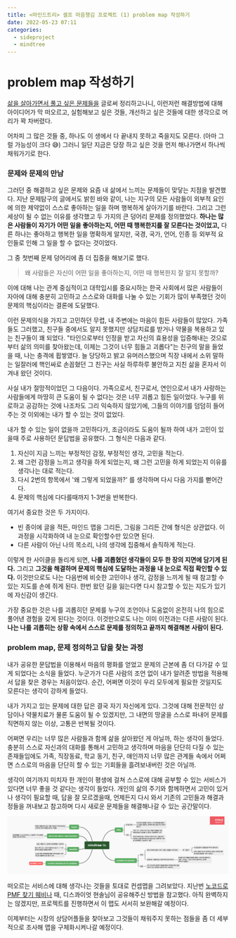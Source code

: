 ```yaml
---
title: <마인드트리> 셀프 마음챙김 프로젝트 (1) problem map 작성하기
date: 2022-05-23 07:11
categories:
  - sideproject
  - mindtree
---
```


# problem map 작성하기

[삶을 살아가면서 풀고 싶은 문제들을](probleminlife-03.md) 글로써 정리하고나니, 이런저런 해결방법에 대해 아이디어가 막 떠오르고, 실험해보고 싶은 것들, 개선하고 싶은 것들에 대한 생각으로 머리가 꽉 차버렸다.

어차피 그 많은 것들 중, 하나도 이 생에서 다 끝내지 못하고 죽을지도 모른다. (아마 그럴 가능성이 크다 😅) 그러니 일단 지금은 당장 하고 싶은 것을 먼저 해나가면서 하나씩 채워가기로 한다.

### 문제와 문제의 만남

그러던 중 해결하고 싶은 문제와 요즘 내 삶에서 느끼는 문제들이 맞닿는 지점을 발견했다. 지난 문제탐구의 글에서도 밝힌 바와 같이, 나는 지구의 모든 사람들이 외부적 요인에 의한 제약없이 스스로 좋아하는 일을 하며 행복하게 살아가기를 바란다. 그리고 그런 세상이 될 수 없는 이유를 생각했고 두 가지의 큰 덩어리 문제를 정의했었다. **하나는 많은 사람들이 자기가 어떤 일을 좋아하는지, 어떤 때 행복한지를 잘 모른다는 것이었고,** 다른 하나는 좋아하고 행복한 일을 명확하게 알지만, 국경, 국가, 언어, 인종 등 외부적 요인들로 인해 그 일을 할 수 없다는 것이었다.

그 중 첫번째 문제 덩어리에 좀 더 집중을 해보기로 했다.

> 왜 사람들은 자신이 어떤 일을 좋아하는지, 어떤 때 행복한지 잘 알지 못할까?

이에 대해 나는 관계 중심적이고 대학입시를 중요시하는 한국 사회에서 많은 사람들이 자아에 대해 충분히 고민하고 스스로와 대화를 나눌 수 있는 기회가 많이 부족했던 것이 문제의 핵심이라는 결론에 도달했다.

이런 문제의식을 가지고 고민하던 무렵, 내 주변에는 마음이 힘든 사람들이 많았다. 가족들도 그러했고, 친구들 중에서도 알지 못했지만 상담치료를 받거나 약물을 복용하고 있는 친구들이 꽤 되었다. "타인으로부터 인정을 받고 자신의 효용성을 입증해내는 것으로부터 삶의 의미를 찾아왔는데, 이제는 그것이 너무 힘들고 괴롭다"는 친구의 말을 들었을 때, 나는 충격에 휩쌓였다. 늘 당당하고 밝고 유머러스했으며 직장 내에서 소위 말하는 일잘러에 핵인싸로 손꼽혔던 그 친구는 사실 하루하루 불안하고 지친 삶을 혼자서 이겨내 왔던 것이다.

사실 내가 절망적이었던 그 다음이다. 가족으로서, 친구로서, 연인으로서 내가 사랑하는 사람들에게 마땅히 큰 도움이 될 수 없다는 것은 너무 괴롭고 힘든 일이었다. 누구를 위로하고 공감하는 것에 나조차도 그리 익숙하지 않았기에, 그들의 이야기를 덤덤히 들어주는 것 이외에는 내가 할 수 있는 것이 없었다.

내가 할 수 있는 일이 없을까 고민하다가, 조금이라도 도움이 될까 하여 내가 고민이 있을때 주로 사용하던 문답법을 공유했다. 그 형식은 다음과 같다.

1. 자신이 지금 느끼는 부정적인 감정, 부정적인 생각, 고민을 적는다.
2. 왜 그런 감정을 느끼고 생각을 하게 되었는지, 왜 그런 고민을 하게 되었는지 이유를 생각나는 대로 적는다.
3. 다시 2번의 항목에서 '왜 그렇게 되었을까?' 를 생각하며 다시 다음 가지를 뻗어간다.
4. 문제의 핵심에 다다를때까지 1-3번을 반복한다.

여기서 중요한 것은 두 가지이다.

* 빈 종이에 글을 적든, 마인드 맵을 그리든, 그림을 그리든 간에 형식은 상관없다. 이 과정을 시각화하여 내 눈으로 확인할수만 있으면 된다.
* 다른 사람이 아닌 나의 목소리, 나의 생각에 집중해서 솔직하게 적는다.

이렇게 한 사이클을 돌리게 되면, **나를 괴롭혔던 생각들이 모두 한 장의 지면에 담기게 된다.** 그리고 **그것을 해결하며 문제의 핵심에 도달하는 과정을 내 눈으로 직접 확인할 수 있다.** 이것만으로도 나는 다음번에 비슷한 고민이나 생각, 감정을 느끼게 될 때 참고할 수 있는 지도를 손에 쥐게 된다. 한번 왔던 길을 잃는다면 다시 참고할 수 있는 지도가 있기에 자신감이 생긴다.

가장 중요한 것은 나를 괴롭히던 문제를 누구의 조언이나 도움없이 온전히 나의 힘으로 풀어낸 경험을 갖게 된다는 것이다. 이것만으로도 나는 이미 이전과는 다른 사람이 된다. **나는 나를 괴롭히는 상황 속에서 스스로 문제를 정의하고 끝까지 해결해본 사람이 된다.**

### problem map, 문제 정의하고 답을 찾는 과정

내가 공유한 문답법을 이용해서 마음의 평화를 얻었고 문제의 근본에 좀 더 다가갈 수 있게 되었다는 소식을 들었다. 누군가가 다른 사람의 조언 없이 내가 알려준 방법을 적용해서 답을 찾은 경우는 처음이었다. 순간, 어쩌면 이것이 우리 모두에게 필요한 것일지도 모른다는 생각이 강하게 들었다.

내가 가지고 있는 문제에 대한 답은 결국 자기 자신에게 있다. 그것에 대해 전문적인 상담이나 약물치료가 물론 도움이 될 수 있겠지만, 그 내면의 땅굴을 스스로 파내어 문제를 직면하지 않는 이상, 고통은 반복될 것이다.

어쩌면 우리는 너무 많은 사람들과 함께 삶을 살아왔던 게 아닐까, 하는 생각이 들었다. 충분히 스스로 자신과의 대화를 통해서 고민하고 생각하며 마음을 단단히 다질 수 있는 존재들임에도 가족, 직장동료, 학교 동기, 친구, 애인까지 너무 많은 관계들 속에서 어쩌면 스스로의 마음을 단단히 할 수 있는 기회들을 흘려보내버린 것은 아닐까.

생각이 여기까지 미치자 한 개인이 평생에 걸쳐 스스로에 대해 공부할 수 있는 서비스가 있다면 너무 좋을 것 같다는 생각이 들었다. 개인의 삶의 주기와 함께하면서 고민이 있거나 생각이 필요할 때, 답을 잘 모르겠을때, 언제든지 다시 와서 기존의 고민들과 해결과정들을 꺼내보고 참고하며 다시 새로운 문제들을 해결해나갈 수 있는 공간말이다.

![](../../.gitbook/assets/mindtree01.png)

떠오르는 서비스에 대해 생각나는 것들을 토대로 컨셉맵을 그려보았다. 지난번 [노코드로 PMF 찾기 웨비나](https://blog.mhson.world/2022/03/04/sideprojects/how-to-find-pmf-with-no-code/) 때, 디스콰이엇 현솔님이 공유해주신 방법을 참고했다. 아직 완벽하지는 않겠지만, 프로젝트를 진행하면서 이 맵도 서서히 보완해갈 예정이다.

이제부터는 시장의 상담어플들을 찾아보고 그것들이 채워주지 못하는 점들을 좀 더 세부적으로 조사해 맵을 구체화시켜나갈 예정이다.
